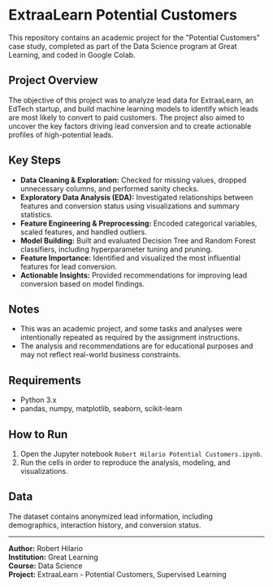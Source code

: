 # ExtraaLearn Potential Customers

This repository contains an academic project for the "Potential Customers" case study, completed as part of the Data Science program at Great Learning, and coded in Google Colab.

## Project Overview

The objective of this project was to analyze lead data for ExtraaLearn, an EdTech startup, and build machine learning models to identify which leads are most likely to convert to paid customers. The project also aimed to uncover the key factors driving lead conversion and to create actionable profiles of high-potential leads.

## Key Steps

- **Data Cleaning & Exploration:** Checked for missing values, dropped unnecessary columns, and performed sanity checks.
- **Exploratory Data Analysis (EDA):** Investigated relationships between features and conversion status using visualizations and summary statistics.
- **Feature Engineering & Preprocessing:** Encoded categorical variables, scaled features, and handled outliers.
- **Model Building:** Built and evaluated Decision Tree and Random Forest classifiers, including hyperparameter tuning and pruning.
- **Feature Importance:** Identified and visualized the most influential features for lead conversion.
- **Actionable Insights:** Provided recommendations for improving lead conversion based on model findings.

## Notes

- This was an academic project, and some tasks and analyses were intentionally repeated as required by the assignment instructions.
- The analysis and recommendations are for educational purposes and may not reflect real-world business constraints.

## Requirements

- Python 3.x
- pandas, numpy, matplotlib, seaborn, scikit-learn

## How to Run

1. Open the Jupyter notebook `Robert Hilario Potential Customers.ipynb`.
2. Run the cells in order to reproduce the analysis, modeling, and visualizations.

## Data

The dataset contains anonymized lead information, including demographics, interaction history, and conversion status.

---

**Author:** Robert Hilario  
**Institution:** Great Learning  
**Course:** Data Science  
**Project:** ExtraaLearn - Potential Customers, Supervised Learning
